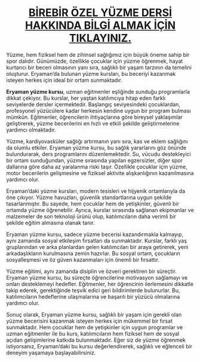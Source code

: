 <center><h1><a href="https://ankarayuzmedersi.com.tr/">BİREBİR ÖZEL YÜZME DERSİ HAKKINDA BİLGİ ALMAK İÇİN TIKLAYINIZ.</a></h1></center>


Yüzme, hem fiziksel hem de zihinsel sağlığımız için büyük öneme sahip bir spor dalıdır. Günümüzde, özellikle çocuklar için yüzme öğrenmek, hayat kurtarıcı bir beceri olmasının yanı sıra, sağlıklı bir yaşam tarzının da temelini oluşturur. Eryaman’da bulunan yüzme kursları, bu beceriyi kazanmak isteyen herkes için ideal bir ortam sunmaktadır.

<b>Eryaman yüzme kursu</b>, uzman eğitmenler eşliğinde sunduğu programlarla dikkat çekiyor. Bu kurslar, her yaştan katılımcıya hitap eden farklı seviyelerde dersler içermektedir. Başlangıç seviyesindeki çocuklardan, profesyonel yüzücülere kadar herkesin kendine uygun bir program bulması mümkün. Eğitmenler, öğrencilerin ihtiyaçlarına göre bireysel yaklaşımlar geliştirerek, yüzme becerilerini en hızlı ve etkili şekilde geliştirmelerine yardımcı olmaktadır.

Yüzme, kardiyovasküler sağlığı artırmanın yanı sıra, kas ve eklem sağlığını da olumlu etkiler. Eryaman yüzme kursu, bu sağlık yararlarını göz önünde bulundurarak, ders programlarını düzenlemektedir. Su, vücudu destekleyici bir ortam sunduğundan, yüzme sırasında yapılan egzersizler, diğer spor dallarına göre daha az yaralanma riski taşır. Özellikle çocuklar için yüzme, motor becerilerin gelişmesine ve fiziksel aktivite alışkanlığının kazanılmasına yardımcı olur.

Eryaman’daki yüzme kursları, modern tesisleri ve hijyenik ortamlarıyla da öne çıkıyor. Yüzme havuzları, güvenlik standartlarına uygun şekilde tasarlanmıştır. Bu sayede, hem çocuklar hem de yetişkinler, güvenli bir ortamda yüzme öğrenebilir. Ayrıca, kurslar sırasında sağlanan ekipmanlar ve malzemeler de son teknoloji ürünü olup, katılımcıların daha verimli bir şekilde eğitim almasına olanak tanır.

Eryaman yüzme kursu, sadece yüzme becerisi kazandırmakla kalmayıp, aynı zamanda sosyal etkileşim fırsatları da sunmaktadır. Kurslar, farklı yaş gruplarından ve arka planlardan gelen katılımcıları bir araya getirerek, yeni arkadaşlıkların kurulmasına zemin hazırlar. Bu sosyal ortam, çocukların sosyalleşmesi ve öz güven kazanmaları için önemli bir fırsattır.

Yüzme eğitimi, aynı zamanda disiplin ve özveri gerektiren bir süreçtir. Eryaman yüzme kursu, bu süreçte öğrencilerine motivasyon sağlamayı ve onları desteklemeyi hedefler. Eğitmenler, her öğrencinin ilerlemesini dikkatle takip ederek, gerektiğinde teşvik edici geri bildirimlerde bulunurlar. Bu, katılımcıların hedeflerine ulaşmalarına ve başarılı bir yüzücü olmalarına yardımcı olur.

Sonuç olarak, Eryaman yüzme kursu, sağlıklı bir yaşam için gerekli olan yüzme becerisini kazanmak isteyen herkes için mükemmel bir fırsat sunmaktadır. Hem çocuklar hem de yetişkinler için uygun programlar ve uzman eğitmenler ile bu kurs, katılımcıların hem fiziksel hem de sosyal açıdan gelişimlerine katkıda bulunmaktadır. Eğer siz de yüzme öğrenmek istiyorsanız, Eryaman’daki bu kursu değerlendirerek, sağlıklı ve eğlenceli bir deneyim yaşamaya başlayabilirsiniz.



